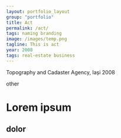 ```yaml
---
layout: portfolio_layout
group: "portfolio"
title: Act
permalink: /act/
tags: naming branding
image: /images/temp.png
tagline: This is act
year: 2008
tags: real-estate business
---
```


Topography and Cadaster Agency, Iași 2008

<!--more-->

other

# Lorem ipsum 
## dolor